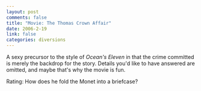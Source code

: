 ```yaml
--- 
layout: post
comments: false
title: "Movie: The Thomas Crown Affair"
date: 2006-2-19
link: false
categories: diversions
---
```

A sexy precursor to the style of <i>Ocean's Eleven</i> in that the crime committed is merely the backdrop for the story. Details you'd like to have answered are omitted, and maybe that's why the movie is fun.

Rating: How does he fold the Monet into a briefcase?
